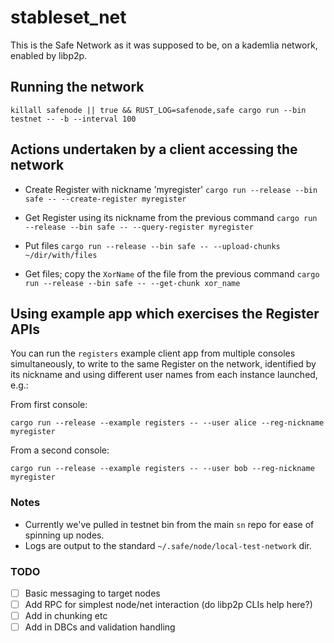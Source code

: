 # stableset_net

This is the Safe Network as it was supposed to be, on a kademlia network, enabled by libp2p.

## Running the network

`killall safenode || true && RUST_LOG=safenode,safe cargo run --bin testnet -- -b --interval 100`

## Actions undertaken by a client accessing the network

- Create Register with nickname 'myregister'
`cargo run --release --bin safe -- --create-register myregister`

- Get Register using its nickname from the previous command
`cargo run --release --bin safe -- --query-register myregister`

- Put files
`cargo run --release --bin safe -- --upload-chunks ~/dir/with/files`

- Get files; copy the `XorName` of the file from the previous command
`cargo run --release --bin safe -- --get-chunk xor_name`

## Using example app which exercises the Register APIs

You can run the `registers` example client app from multiple consoles simultaneously,
to write to the same Register on the network, identified by its nickname and
using different user names from each instance launched, e.g.:

From first console:
```
cargo run --release --example registers -- --user alice --reg-nickname myregister
```

From a second console:
```
cargo run --release --example registers -- --user bob --reg-nickname myregister
```

### Notes

- Currently we've pulled in testnet bin from the main `sn` repo for ease of spinning up nodes.
- Logs are output to the standard `~/.safe/node/local-test-network` dir.


### TODO

- [ ] Basic messaging to target nodes
- [ ] Add RPC for simplest node/net interaction (do libp2p CLIs help here?)
- [ ] Add in chunking etc
- [ ] Add in DBCs and validation handling
